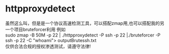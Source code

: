 # httpproxydetect
虽然这么叫，但是是一个协议高速检测工具，可以搭配zmap用,也可以搭配我的另一个项目bruteforcer利用 例如  
sudo zmap -B 50M -p 22 | ./httpproxydetect -P ssh -p 22 |./bruteforcer -P ssh -p 22 -C "whoami"> outputBrutessh.txt  
仅供合法合规的授权渗透测试，请遵守法律!
